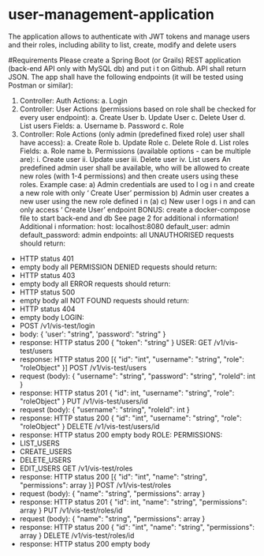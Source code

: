 # user-management-application
The application allows to authenticate with JWT tokens and manage users and their roles, including ability to list, create, modify and delete users

#Requirements
Please create a Spring Boot (or Grails) REST application (back-end API only with MySQL
db) and put i t on Github. API shall return JSON.
The app shall have the following endpoints (it will be tested using Postman or similar):
1. Controller: Auth
Actions:
a. Login
2. Controller: User
Actions (permissions based on role shall be checked for every user endpoint):
a. Create User
b. Update User
c. Delete User
d. List users
Fields:
a. Username
b. Password
c. Role
3. Controller: Role
Actions (only admin (predefined fixed role) user shall have access):
a. Create Role
b. Update Role
c. Delete Role
d. List roles
Fields:
a. Role name
b. Permissions (available options - can be multiple are):
i. Create user
ii. Update user
iii. Delete user
iv. List users
An predefined admin user shall be available, who will be allowed to create new roles (with
1-4 permissions) and then create users using these roles.
Example case:
a) Admin credentials are used to l og i n and create a new role with only ‘ Create User’
permission
b) Admin user creates a new user using the new role defined i n (a)
c) New user l ogs i n and can only access ‘ Create User’ endpoint
BONUS: create a docker-compose file to start back-end and db
See page 2 for additional i nformation!
Additional i nformation:
host: localhost:8080
default_user: admin
default_password: admin
endpoints:
all UNAUTHORISED requests should return:
- HTTP status 401
- empty body
all PERMISSION DENIED requests should return:
- HTTP status 403
- empty body
all ERROR requests should return:
- HTTP status 500
- empty body
all NOT FOUND requests should return:
- HTTP status 404
- empty body
LOGIN:
- POST /v1/vis-test/login
- body:
{
'user': "string",
'password': "string"
}
- response:
HTTP status 200
{
"token": "string"
}
USER:
GET /v1/vis-test/users
- response:
HTTP status 200
[{
"id": "int",
"username": "string",
"role": "roleObject"
}]
POST /v1/vis-test/users
- request (body):
{
"username": "string",
"password": "string",
"roleId": int
}
- response:
HTTP status 201
{
"id": int,
"username": "string",
"role": "roleObject"
}
PUT /v1/vis-test/users/id
- request (body):
{
"username": "string",
"roleId": int
}
- response:
HTTP status 200
{
"id": "int",
"username": "string",
"role": "roleObject"
}
DELETE /v1/vis-test/users/id
- response:
HTTP status 200
empty body
ROLE:
PERMISSIONS:
- LIST_USERS
- CREATE_USERS
- DELETE_USERS
- EDIT_USERS
GET /v1/vis-test/roles
- response:
HTTP status 200
[{
"id": "int",
"name": "string",
"permissions": array
}]
POST /v1/vis-test/roles
- request (body):
{
"name": "string",
"permissions": array
}
- response:
HTTP status 201
{
"id": int,
"name": "string",
"permissions": array
}
PUT /v1/vis-test/roles/id
- request (body):
{
"name": "string",
"permissions": array
}
- response:
HTTP status 200
{
"id": "int",
"name": "string",
"permissions": array
}
DELETE /v1/vis-test/roles/id
- response:
HTTP status 200
empty body

